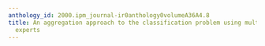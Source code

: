 ```yaml
---
anthology_id: 2000.ipm_journal-ir0anthology0volumeA36A4.8
title: An aggregation approach to the classification problem using multiple prediction
  experts
---
```

